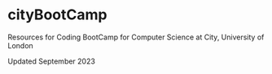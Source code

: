 # cityBootCamp

Resources for Coding BootCamp for Computer Science at City, University of London

Updated September 2023
